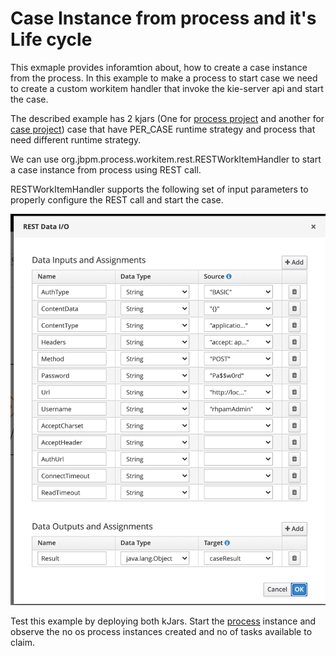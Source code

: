 Case Instance from process and it's Life cycle
===============================================

This exmaple provides inforamtion about, how to create a case instance from the process. In this example to make a process to start case we need to create a custom workitem handler that invoke the kie-server api and start the case.

The described example has 2 kjars (One for [process project](https://github.com/rmuppane/process-to-case-example.git) and another for [case project](https://github.com/rmuppane/case-project-example.git)) case that have PER_CASE runtime strategy and process that need different runtime strategy.

We can use org.jbpm.process.workitem.rest.RESTWorkItemHandler to start a case instance from process using REST call.

RESTWorkItemHandler supports the following set of input parameters to properly configure the REST call and start the case.

![project modules](images/io.png)


Test this example by deploying both kJars. Start the [process](/src/main/resources/com/myspace/process_to_case/process.bpmn) instance and observe the no os process instances created and no of tasks available to claim. 
